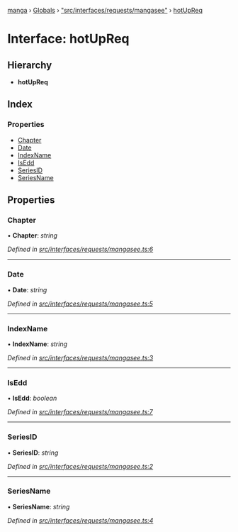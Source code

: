 [manga](../README.md) › [Globals](../globals.md) › ["src/interfaces/requests/mangasee"](../modules/_src_interfaces_requests_mangasee_.md) › [hotUpReq](_src_interfaces_requests_mangasee_.hotupreq.md)

# Interface: hotUpReq

## Hierarchy

* **hotUpReq**

## Index

### Properties

* [Chapter](_src_interfaces_requests_mangasee_.hotupreq.md#chapter)
* [Date](_src_interfaces_requests_mangasee_.hotupreq.md#date)
* [IndexName](_src_interfaces_requests_mangasee_.hotupreq.md#indexname)
* [IsEdd](_src_interfaces_requests_mangasee_.hotupreq.md#isedd)
* [SeriesID](_src_interfaces_requests_mangasee_.hotupreq.md#seriesid)
* [SeriesName](_src_interfaces_requests_mangasee_.hotupreq.md#seriesname)

## Properties

###  Chapter

• **Chapter**: *string*

*Defined in [src/interfaces/requests/mangasee.ts:6](https://github.com/tushar1210/manga-node/blob/6ab85fc/src/interfaces/requests/mangasee.ts#L6)*

___

###  Date

• **Date**: *string*

*Defined in [src/interfaces/requests/mangasee.ts:5](https://github.com/tushar1210/manga-node/blob/6ab85fc/src/interfaces/requests/mangasee.ts#L5)*

___

###  IndexName

• **IndexName**: *string*

*Defined in [src/interfaces/requests/mangasee.ts:3](https://github.com/tushar1210/manga-node/blob/6ab85fc/src/interfaces/requests/mangasee.ts#L3)*

___

###  IsEdd

• **IsEdd**: *boolean*

*Defined in [src/interfaces/requests/mangasee.ts:7](https://github.com/tushar1210/manga-node/blob/6ab85fc/src/interfaces/requests/mangasee.ts#L7)*

___

###  SeriesID

• **SeriesID**: *string*

*Defined in [src/interfaces/requests/mangasee.ts:2](https://github.com/tushar1210/manga-node/blob/6ab85fc/src/interfaces/requests/mangasee.ts#L2)*

___

###  SeriesName

• **SeriesName**: *string*

*Defined in [src/interfaces/requests/mangasee.ts:4](https://github.com/tushar1210/manga-node/blob/6ab85fc/src/interfaces/requests/mangasee.ts#L4)*
